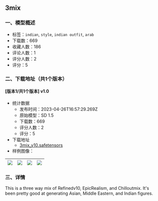 ## 3mix
### 一、模型概述

- 标签：`indian`, `style`, `indian outfit`, `arab`
- 下载数：669
- 收藏人数：186
- 评论人数：1
- 评分人数：2
- 评分：5

### 二、下载地址（共1个版本）

#### [版本1/共1个版本] v1.0

- 统计数据
  - 发布时间：2023-04-26T16:57:29.269Z
  - 原始模型：SD 1.5
  - 下载数：669
  - 评分人数：2
  - 评分：5
- 下载地址
  - [3mix_v10.safetensors](https://civitai.com/api/download/models/56040)
- 样例图像：

| <img src="https://image.civitai.com/xG1nkqKTMzGDvpLrqFT7WA/071fad6b-6599-43ba-e044-7907a05b8b00/width=450/607251.jpeg" /> | <img src="https://image.civitai.com/xG1nkqKTMzGDvpLrqFT7WA/d6af6bf8-faa7-4b2a-73b3-848aca679100/width=450/607252.jpeg" /> | <img src="https://image.civitai.com/xG1nkqKTMzGDvpLrqFT7WA/a3f8506a-7783-4ac5-6880-268bf0a5bf00/width=450/607258.jpeg" /> | <img src="https://image.civitai.com/xG1nkqKTMzGDvpLrqFT7WA/1ea4678b-d20a-4683-0424-6bcddd614800/width=450/607260.jpeg" /> |
| ---- | ---- | ---- | ---- |


### 三、详情
<p>This is a three way mix of Refinedv10, EpicRealism, and Chilloutmix. It's been pretty good at generating Asian, Middle Eastern, and Indian figures.</p>
